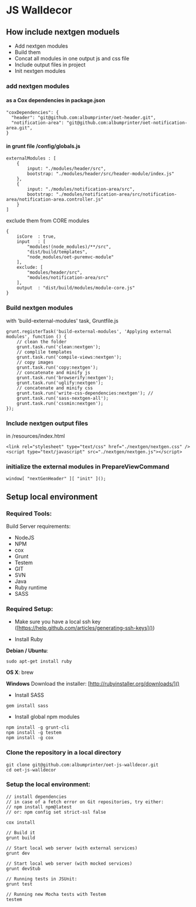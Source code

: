 # JS Walldecor

## How include nextgen moduels

* Add nextgen modules
* Build them
* Concat all modules in one output js and css file
* Include output files in project
* Init nextgen modules


### add nextgen modules 

#### as a Cox dependencies in package.json

```
"coxDependencies": {
  "header": "git@github.com:albumprinter/oet-header.git",
  "notification-area": "git@github.com:albumprinter/oet-notification-area.git",
}
```

#### in grunt file /config/globals.js

```
externalModules : [
    {
        input: "./modules/header/src",
        bootstrap: "./modules/header/src/header-module/index.js"
    },
    {
        input: "./modules/notification-area/src",
        bootstrap: "./modules/notification-area/src/notification-area/notification-area.controller.js"
    }
]
```

exclude them from CORE modules

```
{
    isCore  : true,
    input   : [
        "modules!(node_modules)/**/src",
        "dist/build/templates",
        "node_modules/oet-puremvc-module"
    ],
    exclude: [
        "modules/header/src",
        "modules/notification-area/src"
    ],
    output  : "dist/build/modules/module-core.js"
}
```

### Build nextgen modules

with 'build-external-modules' task, Gruntfile.js  

```
grunt.registerTask('build-external-modules', 'Applying external modules', function () {
    // clean the folder
    grunt.task.run('clean:nextgen');
    // complile templates
    grunt.task.run('compile-views:nextgen');
    // copy images
    grunt.task.run('copy:nextgen');
    // concatenate and minify js
    grunt.task.run('browserify:nextgen');
    grunt.task.run('uglify:nextgen');
    // concatenate and minify css
    grunt.task.run('write-css-dependencies:nextgen'); //
    grunt.task.run('sass-nextgen-all');
    grunt.task.run('cssmin:nextgen');
});
```
### Include nextgen output files 

in /resources/index.html

```
<link rel="stylesheet" type="text/css" href="./nextgen/nextgen.css" />
<script type="text/javascript" src="./nextgen/nextgen.js"></script>
```

### initialize the external modules in PrepareViewCommand
```
window[ "nextGenHeader" ][ "init" ]();
```


## Setup local environment

### Required Tools:
Build Server requirements:
* NodeJS
* NPM
* cox
* Grunt
* Testem
* GIT
* SVN
* Java
* Ruby runtime
* SASS

### Required Setup:
* Make sure you have a local ssh key
([https://help.github.com/articles/generating-ssh-keys]())

* Install Ruby

**Debian / Ubuntu**:
```
sudo apt-get install ruby
```

 **OS X**: brew

**Windows**
Download the installer: [http://rubyinstaller.org/downloads/]()

* Install SASS

```
gem install sass
```
* Install global npm modules

```
npm install -g grunt-cli
npm install -g testem
npm install -g cox
```

### Clone the repository in a local directory

```
git clone git@github.com:albumprinter/oet-js-walldecor.git
cd oet-js-walldecor
```

### Setup the local environment:

```
// install dependencies
// in case of a fetch error on Git repositories, try either:
// npm install npm@latest
// or: npm config set strict-ssl false

cox install

// Build it
grunt build

// Start local web server (with external services)
grunt dev

// Start local web server (with mocked services)
grunt devStub

// Running tests in JSUnit:
grunt test

// Running new Mocha tests with Testem
testem

```

